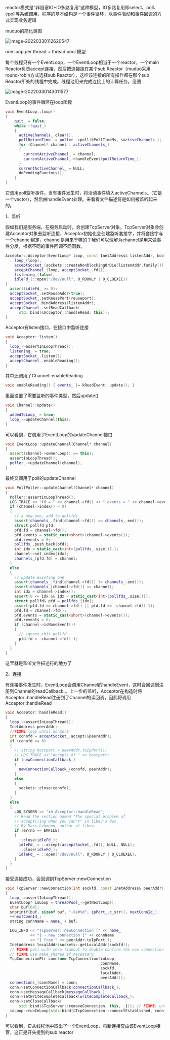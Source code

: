 reactor模式是“非阻塞IO+IO多路复用”这种模型，IO多路复用即select、poll、epoll等系统调用，程序的基本结构是一个事件循环，以事件驱动和事件回调的方式实现业务逻辑

muduo的简化类图

![image-20220330112620547](C:\Users\A10727\AppData\Roaming\Typora\typora-user-images\image-20220330112620547.png)

one loop per thread + thread pool 模型

每个线程只有一个EventLoop，一个EventLoop相当于一个reactor。一个main Reactor负责accept连接，然后把连接挂在某个sub Reactor（muduo采用round-robin方式选择sub Reactor），这样该连接的所有操作都在那个sub Reactor所处的线程中完成。线程池用来完成连接上的计算任务，见图

![image-20220330143011577](C:\Users\A10727\AppData\Roaming\Typora\typora-user-images\image-20220330143011577.png)

EventLoop的事件循环在loop函数

```c++
void EventLoop::loop()
{
    quit_ = false; 
    while (!quit_)
    {
      activeChannels_.clear();
      pollReturnTime_ = poller_->poll(kPollTimeMs, &activeChannels_);
      for (Channel* channel : activeChannels_)
      {
        currentActiveChannel_ = channel;
        currentActiveChannel_->handleEvent(pollReturnTime_);
      }
      currentActiveChannel_ = NULL;
      doPendingFunctors();
    }
}
```

它调用poll监听事件，当有事件发生时，将活动事件填入activeChannels_（它是一个vector），然后由handleEvent处理。来看看文件描述符是如何被监听起来的。

1、监听

假如我们是服务端，在服务启动时，会创建TcpServer对象，TcpServer对象会创建Acceptor对象去监听连接，Acceptor初始化会创建监听套接字，并将套接字与一个channel绑定，channel是用来干嘛的？我们可以理解为channel是用来做事件分发，根据不同的事件回调不同函数。

```c++
Acceptor::Acceptor(EventLoop* loop, const InetAddress& listenAddr, bool reuseport)
  : loop_(loop),
    acceptSocket_(sockets::createNonblockingOrDie(listenAddr.family())),
    acceptChannel_(loop, acceptSocket_.fd()),
    listening_(false),
    idleFd_(::open("/dev/null", O_RDONLY | O_CLOEXEC))
{
  assert(idleFd_ >= 0);
  acceptSocket_.setReuseAddr(true);
  acceptSocket_.setReusePort(reuseport);
  acceptSocket_.bindAddress(listenAddr);
  acceptChannel_.setReadCallback(
      std::bind(&Acceptor::handleRead, this));
}
```

Acceptor有listen接口，在接口中监听连接

```c++
void Acceptor::listen()
{
  loop_->assertInLoopThread();
  listening_ = true;
  acceptSocket_.listen();
  acceptChannel_.enableReading();
}
```

其中还调用了Channel::enableReading

```c++
void enableReading() { events_ |= kReadEvent; update(); }
```

里面设置了需要监听的事件类型，然后update()

```c++
void Channel::update()
{
  addedToLoop_ = true;
  loop_->updateChannel(this);
}
```

可以看到，它调用了EventLoop的updateChannel接口

```c++
void EventLoop::updateChannel(Channel* channel)
{
  assert(channel->ownerLoop() == this);
  assertInLoopThread();
  poller_->updateChannel(channel);
}
```

最终又调用了poll的updateChannel

```c++
void PollPoller::updateChannel(Channel* channel)
{
  Poller::assertInLoopThread();
  LOG_TRACE << "fd = " << channel->fd() << " events = " << channel->events();
  if (channel->index() < 0)
  {
    // a new one, add to pollfds_
    assert(channels_.find(channel->fd()) == channels_.end());
    struct pollfd pfd;
    pfd.fd = channel->fd();
    pfd.events = static_cast<short>(channel->events());
    pfd.revents = 0;
    pollfds_.push_back(pfd);
    int idx = static_cast<int>(pollfds_.size())-1;
    channel->set_index(idx);
    channels_[pfd.fd] = channel;
  }
  else
  {
    // update existing one
    assert(channels_.find(channel->fd()) != channels_.end());
    assert(channels_[channel->fd()] == channel);
    int idx = channel->index();
    assert(0 <= idx && idx < static_cast<int>(pollfds_.size()));
    struct pollfd& pfd = pollfds_[idx];
    assert(pfd.fd == channel->fd() || pfd.fd == -channel->fd()-1);
    pfd.fd = channel->fd();
    pfd.events = static_cast<short>(channel->events());
    pfd.revents = 0;
    if (channel->isNoneEvent())
    {
      // ignore this pollfd
      pfd.fd = -channel->fd()-1;
    }
  }
}
```

这里就是监听文件描述符的地方了

2、连接

有连接事件发生时，EventLoop会调用Channel的handleEvent，这时会回调到注册到Channel的readCallback_。上一步的监听，Acceptor在构造时将Acceptor::handleRead注册到了Channel的读回调，因此将调用Acceptor::handleRead

```c++
void Acceptor::handleRead()
{
  loop_->assertInLoopThread();
  InetAddress peerAddr;
  //FIXME loop until no more
  int connfd = acceptSocket_.accept(&peerAddr);
  if (connfd >= 0)
  {
    // string hostport = peerAddr.toIpPort();
    // LOG_TRACE << "Accepts of " << hostport;
    if (newConnectionCallback_)
    {
      newConnectionCallback_(connfd, peerAddr);
    }
    else
    {
      sockets::close(connfd);
    }
  }
  else
  {
    LOG_SYSERR << "in Acceptor::handleRead";
    // Read the section named "The special problem of
    // accept()ing when you can't" in libev's doc.
    // By Marc Lehmann, author of libev.
    if (errno == EMFILE)
    {
      ::close(idleFd_);
      idleFd_ = ::accept(acceptSocket_.fd(), NULL, NULL);
      ::close(idleFd_);
      idleFd_ = ::open("/dev/null", O_RDONLY | O_CLOEXEC);
    }
  }
}
```

接受连接成功，会回调到TcpServer::newConnection

```c++
void TcpServer::newConnection(int sockfd, const InetAddress& peerAddr)
{
  loop_->assertInLoopThread();
  EventLoop* ioLoop = threadPool_->getNextLoop();
  char buf[64];
  snprintf(buf, sizeof buf, "-%s#%d", ipPort_.c_str(), nextConnId_);
  ++nextConnId_;
  string connName = name_ + buf;

  LOG_INFO << "TcpServer::newConnection [" << name_
           << "] - new connection [" << connName
           << "] from " << peerAddr.toIpPort();
  InetAddress localAddr(sockets::getLocalAddr(sockfd));
  // FIXME poll with zero timeout to double confirm the new connection
  // FIXME use make_shared if necessary
  TcpConnectionPtr conn(new TcpConnection(ioLoop,
                                          connName,
                                          sockfd,
                                          localAddr,
                                          peerAddr));
  connections_[connName] = conn;
  conn->setConnectionCallback(connectionCallback_);
  conn->setMessageCallback(messageCallback_);
  conn->setWriteCompleteCallback(writeCompleteCallback_);
  conn->setCloseCallback(
      std::bind(&TcpServer::removeConnection, this, _1)); // FIXME: unsafe
  ioLoop->runInLoop(std::bind(&TcpConnection::connectEstablished, conn));
}
```

可以看到，它从线程池中取出了一个EventLoop，将新连接交由该EventLoop接管，这正是开头提到的sub reactor

